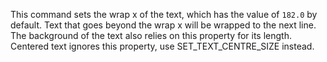This command sets the wrap x of the text, which has the value of `182.0` by default. Text that goes beyond the wrap x will be wrapped to the next line. The background of the text also relies on this property for its length. Centered text ignores this property, use SET_TEXT_CENTRE_SIZE instead. 